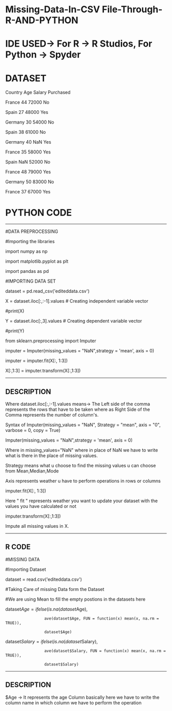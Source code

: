 # Missing-Data-In-CSV File-Through-R-AND-PYTHON

# IDE USED-> For R -> R Studios, For Python -> Spyder

# DATASET 

Country	Age	Salary	Purchased

France	44	72000	    No

Spain	  27	48000	    Yes

Germany	30	54000	    No

Spain	  38	61000	    No

Germany	40		NaN     Yes

France	35	58000	    Yes

Spain		NaN 52000     No

France	48	79000	    Yes

Germany	50	83000	    No

France	37	67000	    Yes

# PYTHON CODE
-------------------------------------------------------------------
#DATA PREPROCESSING

#Importing the libraries 

import numpy as np

import matplotlib.pyplot as plt

import pandas as pd

#IMPORTING DATA SET

dataset = pd.read_csv('editeddata.csv')

X = dataset.iloc[:,:-1].values # Creating independent variable vector

#print(X)

Y = dataset.iloc[:,3].values # Creating dependent variable vector

#print(Y)

from sklearn.preprocessing import Imputer

imputer = Imputer(missing_values = "NaN",strategy = 'mean', axis = 0)

imputer = imputer.fit(X[:, 1:3])

X[:,1:3] = imputer.transform(X[:,1:3])

--------------------------------------------------------------------------------
DESCRIPTION
--------------------------------------------------------------------------------
Where dataset.iloc[:,:-1].values means-> The Left side of the comma represents the rows that have to be taken where as Right Side of the Comma represents the number of column's.

Syntax of Imputer(missing_values = "NaN", Strategy = "mean", axis = "0", varbose = 0, copy = True)

Imputer(missing_values = "NaN",strategy = 'mean', axis = 0)

Where in missing_values="NaN" where in place of NaN we have to write what is there in the place of missing values.

Strategy means what u choose to find the missing values u can choose from Mean,Median,Mode

Axis represents weather u have to perform operations in rows or columns

imputer.fit(X[:, 1:3])

Here " fit " represents weather you want to update your dataset with the values you have calculated or not

imputer.transform(X[:,1:3])

Impute all missing values in X.

----------------------------------------------------------------------------------
R CODE
--------------------------------------------------------------------------------
#MISSING DATA 

#Importing Dataset

dataset = read.csv('editeddata.csv')

#Taking Care of missing Data form the Dataset 

#We are using Mean to fill the empty postions in the datasets here

dataset$Age = ifelse(is.na(dataset$Age),

                     ave(dataset$Age, FUN = function(x) mean(x, na.rm = TRUE)),
                     
                     dataset$Age)
                     

dataset$Salary = ifelse(is.na(dataset$Salary),

                     ave(dataset$Salary, FUN = function(x) mean(x, na.rm = TRUE)),
                     
                     dataset$Salary)
                     
----------------------------------------------------------------------------------------------
DESCRIPTION
--------------------------------------------------------------------------------------------
$Age -> It represents the age Column basically here we have to write the column name in which column we have to perform the operation
